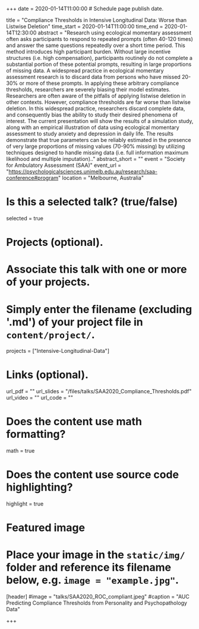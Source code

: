 +++
date = 2020-01-14T11:00:00  # Schedule page publish date.

title = "Compliance Thresholds in Intensive Longitudinal Data: Worse than Listwise Deletion"
time_start = 2020-01-14T11:00:00
time_end = 2020-01-14T12:30:00
abstract = "Research using ecological momentary assessment often asks participants to respond to repeated prompts (often 40-120 times) and answer the same questions repeatedly over a short time period. This method introduces high participant burden. Without large incentive structures (i.e. high compensation), participants routinely do not complete a substantial portion of these potential prompts, resulting in large proportions of missing data. A widespread practice in ecological momentary assessment research is to discard data from persons who have missed 20-30% or more of these prompts. In applying these arbitrary compliance thresholds, researchers are severely biasing their model estimates. Researchers are often aware of the pitfalls of applying listwise deletion in other contexts. However, compliance thresholds are far worse than listwise deletion. In this widespread practice, researchers discard complete data, and consequently bias the ability to study their desired phenomena of interest. The current presentation will show the results of a simulation study, along with an empirical illustration of data using ecological momentary assessment to study anxiety and depression in daily life. The results demonstrate that true parameters can be reliably estimated in the presence of very large proportions of missing values (70-90% missing) by utilizing techniques designed to handle missing data (i.e. full information maximum likelihood and multiple imputation).."
abstract_short = ""
event = "Society for Ambulatory Assessment (SAA)"
event_url = "https://psychologicalsciences.unimelb.edu.au/research/saa-conference#program"
location = "Melbourne, Australia"

# Is this a selected talk? (true/false)
selected = true

# Projects (optional).
#   Associate this talk with one or more of your projects.
#   Simply enter the filename (excluding '.md') of your project file in `content/project/`.
projects = ["Intensive-Longitudinal-Data"]

# Links (optional).
url_pdf = ""
url_slides = "/files/talks/SAA2020_Compliance_Thresholds.pdf"
url_video = ""
url_code = ""

# Does the content use math formatting?
math = true

# Does the content use source code highlighting?
highlight = true

# Featured image
# Place your image in the `static/img/` folder and reference its filename below, e.g. `image = "example.jpg"`.
[header]
#image = "talks/SAA2020_ROC_compliant.jpeg"
#caption = "AUC Predicting Compliance Thresholds from Personality and Psychopathology Data"

+++
